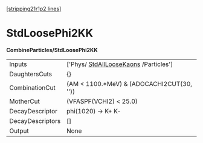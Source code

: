 [[stripping21r1p2 lines]](./stripping21r1p2-index)

# StdLoosePhi2KK

**CombineParticles/StdLoosePhi2KK**

|                  |                                                                               |
|------------------|-------------------------------------------------------------------------------|
| Inputs           | ['Phys/ [StdAllLooseKaons](./stripping21r1p2-stdallloosekaons) /Particles'] |
| DaughtersCuts    | {}                                                                            |
| CombinationCut   | (AM \< 1100.\*MeV) & (ADOCACHI2CUT(30, ''))                                   |
| MotherCut        | (VFASPF(VCHI2) \< 25.0)                                                       |
| DecayDescriptor  | phi(1020) -\> K+ K-                                                           |
| DecayDescriptors | []                                                                          |
| Output           | None                                                                          |
